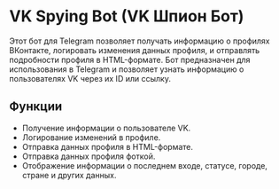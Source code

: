 # VK Spying Bot (VK Шпион Бот)

Этот бот для Telegram позволяет получать информацию о профилях ВКонтакте, логировать изменения данных профиля, и отправлять подробности профиля в HTML-формате. Бот предназначен для использования в Telegram и позволяет узнать информацию о пользователях VK через их ID или ссылку.

## Функции

- Получение информации о пользователе VK.
- Логирование изменений в профиле.
- Отправка данных профиля в HTML-формате.
- Отправка данных профиля фоткой.
- Отображение информации о последнем входе, статусе, городе, стране и других данных.
